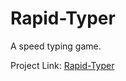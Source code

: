 # Rapid-Typer
A speed typing game.

Project Link: [Rapid-Typer](https://sagnikman.github.io/Rapid-Typer/)

